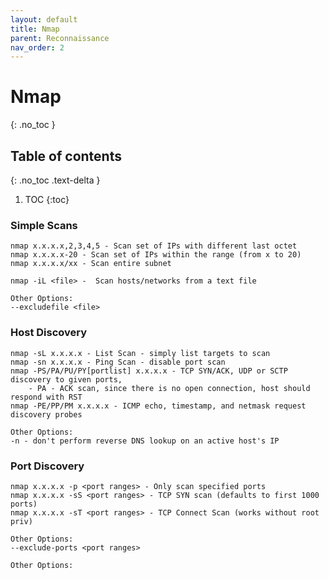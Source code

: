 ```yaml
---
layout: default
title: Nmap
parent: Reconnaissance
nav_order: 2
---
```




# Nmap
{: .no_toc }

## Table of contents
{: .no_toc .text-delta }

1. TOC
{:toc}


### Simple Scans
```
nmap x.x.x.x,2,3,4,5 - Scan set of IPs with different last octet  
nmap x.x.x.x-20 - Scan set of IPs within the range (from x to 20)  
nmap x.x.x.x/xx - Scan entire subnet  
```
```
nmap -iL <file> -  Scan hosts/networks from a text file  

Other Options:
--excludefile <file>
```

### Host Discovery
```
nmap -sL x.x.x.x - List Scan - simply list targets to scan
nmap -sn x.x.x.x - Ping Scan - disable port scan
nmap -PS/PA/PU/PY[portlist] x.x.x.x - TCP SYN/ACK, UDP or SCTP discovery to given ports, 
    - PA - ACK scan, since there is no open connection, host should respond with RST
nmap -PE/PP/PM x.x.x.x - ICMP echo, timestamp, and netmask request discovery probes

Other Options:
-n - don't perform reverse DNS lookup on an active host's IP
```

### Port Discovery
```
nmap x.x.x.x -p <port ranges> - Only scan specified ports
nmap x.x.x.x -sS <port ranges> - TCP SYN scan (defaults to first 1000 ports)
nmap x.x.x.x -sT <port ranges> - TCP Connect Scan (works without root priv)

Other Options:
--exclude-ports <port ranges>

Other Options:
```
